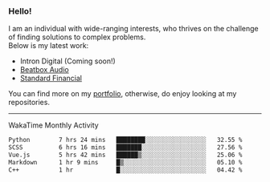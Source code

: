 ### Hello!

I am an individual with wide-ranging interests, who thrives on the challenge of finding solutions to complex problems. <br/> Below is my latest work:
- Intron Digital (Coming soon!)
- [Beatbox Audio](https://bumbleboss.xyz/w/beatbox-audio)
- [Standard Financial](https://bumbleboss.xyz/w/standard-financial)

You can find more on my [portfolio](https://bumbleboss.xyz/work), otherwise, do enjoy looking at my repositories.

---

WakaTime Monthly Activity

<!--START_SECTION:waka-->

```txt
Python        7 hrs 24 mins   ████████░░░░░░░░░░░░░░░░░   32.55 %
SCSS          6 hrs 16 mins   ███████░░░░░░░░░░░░░░░░░░   27.56 %
Vue.js        5 hrs 42 mins   ██████▒░░░░░░░░░░░░░░░░░░   25.06 %
Markdown      1 hr 9 mins     █▒░░░░░░░░░░░░░░░░░░░░░░░   05.10 %
C++           1 hr            █░░░░░░░░░░░░░░░░░░░░░░░░   04.42 %
```

<!--END_SECTION:waka-->
